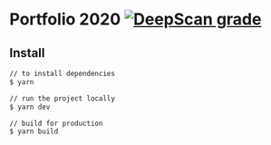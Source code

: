 # Portfolio 2020 [![DeepScan grade](https://deepscan.io/api/teams/8117/projects/10273/branches/139939/badge/grade.svg)](https://deepscan.io/dashboard#view=project&tid=8117&pid=10273&bid=139939)

## Install

```bash
// to install dependencies
$ yarn

// run the project locally
$ yarn dev

// build for production
$ yarn build
```
